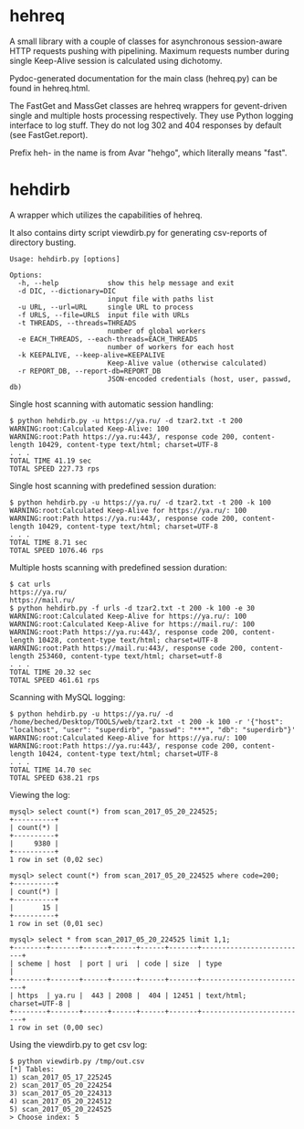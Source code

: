 hehreq
============

A small library with a couple of classes for asynchronous session-aware HTTP requests pushing with pipelining.
Maximum requests number during single Keep-Alive session is calculated using dichotomy.

Pydoc-generated documentation for the main class (hehreq.py) can be found in hehreq.html.

The FastGet and MassGet classes are hehreq wrappers for gevent-driven single and multiple hosts processing respectively.
They use Python logging interface to log stuff. They do not log 302 and 404 responses by default (see FastGet.report).

Prefix heh- in the name is from Avar "hehgo", which literally means "fast".

hehdirb
============

A wrapper which utilizes the capabilities of hehreq.

It also contains dirty script viewdirb.py for generating csv-reports of directory busting.
```
Usage: hehdirb.py [options]

Options:
  -h, --help            show this help message and exit
  -d DIC, --dictionary=DIC
                        input file with paths list
  -u URL, --url=URL     single URL to process
  -f URLS, --file=URLS  input file with URLs
  -t THREADS, --threads=THREADS
                        number of global workers
  -e EACH_THREADS, --each-threads=EACH_THREADS
                        number of workers for each host
  -k KEEPALIVE, --keep-alive=KEEPALIVE
                        Keep-Alive value (otherwise calculated)
  -r REPORT_DB, --report-db=REPORT_DB
                        JSON-encoded credentials (host, user, passwd, db)
```
Single host scanning with automatic session handling:
```
$ python hehdirb.py -u https://ya.ru/ -d tzar2.txt -t 200
WARNING:root:Calculated Keep-Alive: 100
WARNING:root:Path https://ya.ru:443/, response code 200, content-length 10429, content-type text/html; charset=UTF-8
. . .
TOTAL TIME 41.19 sec
TOTAL SPEED 227.73 rps
```
Single host scanning with predefined session duration:
```
$ python hehdirb.py -u https://ya.ru/ -d tzar2.txt -t 200 -k 100
WARNING:root:Calculated Keep-Alive for https://ya.ru/: 100
WARNING:root:Path https://ya.ru:443/, response code 200, content-length 10429, content-type text/html; charset=UTF-8
. . .
TOTAL TIME 8.71 sec
TOTAL SPEED 1076.46 rps
```
Multiple hosts scanning with predefined session duration:
```
$ cat urls
https://ya.ru/
https://mail.ru/
$ python hehdirb.py -f urls -d tzar2.txt -t 200 -k 100 -e 30
WARNING:root:Calculated Keep-Alive for https://ya.ru/: 100
WARNING:root:Calculated Keep-Alive for https://mail.ru/: 100
WARNING:root:Path https://ya.ru:443/, response code 200, content-length 10428, content-type text/html; charset=UTF-8
WARNING:root:Path https://mail.ru:443/, response code 200, content-length 253460, content-type text/html; charset=utf-8
. . .
TOTAL TIME 20.32 sec
TOTAL SPEED 461.61 rps
```
Scanning with MySQL logging:
```
$ python hehdirb.py -u https://ya.ru/ -d /home/beched/Desktop/TOOLS/web/tzar2.txt -t 200 -k 100 -r '{"host": "localhost", "user": "superdirb", "passwd": "***", "db": "superdirb"}'
WARNING:root:Calculated Keep-Alive for https://ya.ru/: 100
WARNING:root:Path https://ya.ru:443/, response code 200, content-length 10424, content-type text/html; charset=UTF-8
. . .
TOTAL TIME 14.70 sec
TOTAL SPEED 638.21 rps
```
Viewing the log:
```
mysql> select count(*) from scan_2017_05_20_224525;
+----------+
| count(*) |
+----------+
|     9380 |
+----------+
1 row in set (0,02 sec)

mysql> select count(*) from scan_2017_05_20_224525 where code=200;
+----------+
| count(*) |
+----------+
|       15 |
+----------+
1 row in set (0,01 sec)

mysql> select * from scan_2017_05_20_224525 limit 1,1;
+--------+-------+------+------+------+-------+--------------------------+
| scheme | host  | port | uri  | code | size  | type                     |
+--------+-------+------+------+------+-------+--------------------------+
| https  | ya.ru |  443 | 2008 |  404 | 12451 | text/html; charset=UTF-8 |
+--------+-------+------+------+------+-------+--------------------------+
1 row in set (0,00 sec)
```
Using the viewdirb.py to get csv log:
```
$ python viewdirb.py /tmp/out.csv
[*] Tables:
1) scan_2017_05_17_225245
2) scan_2017_05_20_224254
3) scan_2017_05_20_224313
4) scan_2017_05_20_224512
5) scan_2017_05_20_224525
> Choose index: 5
```